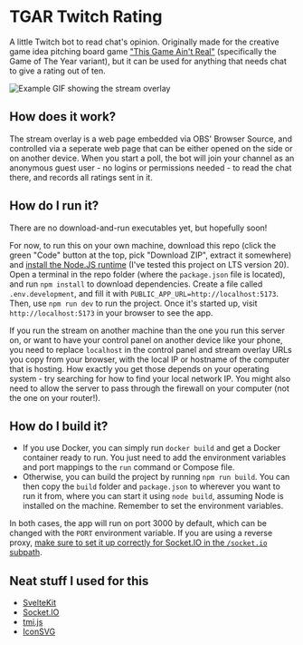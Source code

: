 # TGAR Twitch Rating

A little Twitch bot to read chat's opinion. Originally made for the creative game idea pitching board game
["This Game Ain't Real"](https://thisgameaintreal.carrd.co/) (specifically the Game of The Year variant), but it can be
used for anything that needs chat to give a rating out of ten.

![Example GIF showing the stream overlay](example.gif?raw=true)

## How does it work?

The stream overlay is a web page embedded via OBS' Browser Source, and controlled via a seperate web page that can be
either opened on the side or on another device. When you start a poll, the bot will join your channel as an anonymous
guest user - no logins or permissions needed - to read the chat there, and records all ratings sent in it.

## How do I run it?

There are no download-and-run executables yet, but hopefully soon!

For now, to run this on your own machine, download this repo (click the green "Code" button at the top, pick "Download
ZIP", extract it somewhere) and [install the Node.JS runtime](https://nodejs.org/) (I've tested this project on LTS
version 20). Open a terminal in the repo folder (where the `package.json` file is located), and run `npm install` to
download dependencies. Create a file called `.env.development`, and fill it with `PUBLIC_APP_URL=http://localhost:5173`.
Then, use `npm run dev` to run the project. Once it's started up, visit `http://localhost:5173` in your browser to see
the app.

If you run the stream on another machine than the one you run this server on, or want to have your control panel on
another device like your phone, you need to replace `localhost` in the control panel and stream overlay URLs you copy
from your browser, with the local IP or hostname of the computer that is hosting. How exactly you get those depends on
your operating system - try searching for how to find your local network IP. You might also need to allow the server to
pass through the firewall on your computer (not the one on your router!).

## How do I build it?

-   If you use Docker, you can simply run `docker build` and get a Docker container ready to run. You just need to add
    the environment variables and port mappings to the `run` command or Compose file.
-   Otherwise, you can build the project by running `npm run build`. You can then copy the `build` folder and
    `package.json` to wherever you want to run it from, where you can start it using `node build`, assuming Node is
    installed on the machine. Remember to set the environment variables.

In both cases, the app will run on port 3000 by default, which can be changed with the `PORT` environment variable. If
you are using a reverse proxy, [make sure to set it up correctly for Socket.IO in the `/socket.io` subpath](https://socket.io/docs/v4/reverse-proxy/).

## Neat stuff I used for this

-   [SvelteKit](https://kit.svelte.dev/)
-   [Socket.IO](https://socket.io/)
-   [tmi.js](https://tmijs.com/)
-   [IconSVG](https://iconsvg.xyz/)
